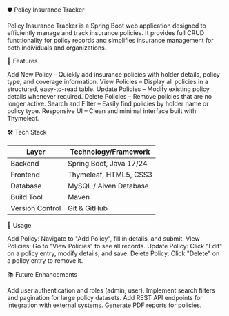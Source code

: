 🛡️ Policy Insurance Tracker

Policy Insurance Tracker is a Spring Boot web application designed to efficiently manage and track insurance policies. It provides full CRUD functionality for policy records and simplifies insurance management for both individuals and organizations.

🌟 Features

Add New Policy – Quickly add insurance policies with holder details, policy type, and coverage information.
View Policies – Display all policies in a structured, easy-to-read table.
Update Policies – Modify existing policy details whenever required.
Delete Policies – Remove policies that are no longer active.
Search and Filter – Easily find policies by holder name or policy type.
Responsive UI – Clean and minimal interface built with Thymeleaf.

🛠️ Tech Stack

| Layer           | Technology/Framework         |
| --------------- | -------------------------    |
| Backend         | Spring Boot, Java 17/24      |
| Frontend        | Thymeleaf, HTML5, CSS3       |
| Database        | MySQL / Aiven Database       |
| Build Tool      | Maven                        |
| Version Control | Git & GitHub                 |


📝 Usage

Add Policy: Navigate to "Add Policy", fill in details, and submit.
View Policies: Go to "View Policies" to see all records.
Update Policy: Click "Edit" on a policy entry, modify details, and save.
Delete Policy: Click "Delete" on a policy entry to remove it.


📚 Future Enhancements


Add user authentication and roles (admin, user).
Implement search filters and pagination for large policy datasets.
Add REST API endpoints for integration with external systems.
Generate PDF reports for policies.


